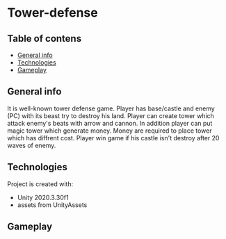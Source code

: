 # Tower-defense

## Table of contens
* [General info](#general-info)
* [Technologies](#technologies)
* [Gameplay](#gameplay)

## General info
It is well-known tower defense game. Player has base/castle and enemy (PC) with its beast try to destroy his land. Player can create tower which attack enemy's beats with
arrow and cannon. In addition player can put magic tower which generate money. Money are required to  place tower which has diffrent cost. Player win game if his castle 
isn't destroy after 20 waves of enemy.


## Technologies
Project is created with:
* Unity 2020.3.30f1
* assets from UnityAssets

## Gameplay

